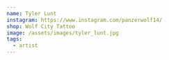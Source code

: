 ```yaml
---
name: Tyler Lunt
instagram: https://www.instagram.com/panzerwolf14/
shop: Wolf City Tattoo
image: /assets/images/tyler_lunt.jpg
tags:
  - artist
---
```

